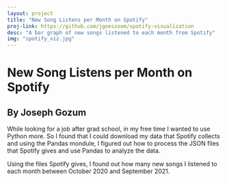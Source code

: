 ```yaml
---
layout: project
title: "New Song Listens per Month on Spotify"
proj-link: https://github.com/jgoeszoom/spotify-visualization
desc: "A bar graph of new songs listened to each month from Spotify"
img: "spotify_viz.jpg"
---
```


# New Song Listens per Month on Spotify

## By Joseph Gozum

While looking for a job after grad school, in my free time I wanted to use Python more. So I found that I could download my data that Spotify collects and using the Pandas mondule, I figured out how to process the JSON files that Spotify gives and use Pandas to analyze the data. 

Using the files Spotify gives, I found out how many new songs I listened to each month between October 2020 and September 2021. 